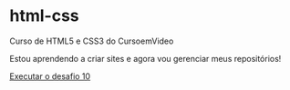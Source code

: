 # html-css
 Curso de HTML5 e CSS3 do CursoemVideo

 Estou aprendendo a criar sites e agora vou gerenciar meus repositórios!

 <a href="https://brunodeaguiar.github.io/html-css/exercicios/m%C3%B3dulo-2/desafios/desafio10/android.html">Executar o desafio 10


